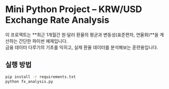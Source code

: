 # Mini Python Project – KRW/USD Exchange Rate Analysis

이 프로젝트는 **최근 1개월간 원·달러 환율의 평균과 변동성(표준편차, 연율화)**을 계산하는 간단한 파이썬 예제입니다.  
금융 데이터 다루기의 기초를 익히고, 실제 환율 데이터를 분석해보는 훈련용입니다.

## 실행 방법
```bash
pip install -r requirements.txt
python fx_analysis.py
